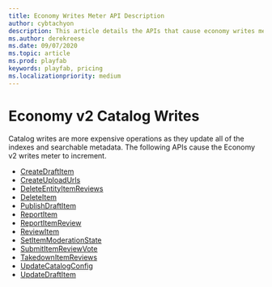 ```yaml
---
title: Economy Writes Meter API Description
author: cybtachyon
description: This article details the APIs that cause economy writes meter to increment.
ms.author: derekreese
ms.date: 09/07/2020
ms.topic: article
ms.prod: playfab
keywords: playfab, pricing
ms.localizationpriority: medium
---
```


# Economy v2 Catalog Writes

Catalog writes are more expensive operations as they update all of the indexes and searchable metadata.
The following APIs cause the Economy v2 writes meter to increment.

- [CreateDraftItem](/rest/api/playfab/economy/catalog/create-draft-item)
- [CreateUploadUrls](/rest/api/playfab/economy/catalog/create-upload-urls)
- [DeleteEntityItemReviews](/rest/api/playfab/economy/catalog/delete-entity-item-reviews)
- [DeleteItem](/rest/api/playfab/economy/catalog/delete-item)
- [PublishDraftItem](/rest/api/playfab/economy/catalog/publish-draft-item)
- [ReportItem](/rest/api/playfab/economy/catalog/report-item)
- [ReportItemReview](/rest/api/playfab/economy/catalog/report-item-review)
- [ReviewItem](/rest/api/playfab/economy/catalog/review-item)
- [SetItemModerationState](/rest/api/playfab/economy/catalog/set-item-moderation-state)
- [SubmitItemReviewVote](/rest/api/playfab/economy/catalog/submit-item-review-vote)
- [TakedownItemReviews](/rest/api/playfab/economy/catalog/takedown-item-reviews)
- [UpdateCatalogConfig](/rest/api/playfab/economy/catalog/update-catalog-config)
- [UpdateDraftItem](/rest/api/playfab/economy/catalog/update-draft-item)

